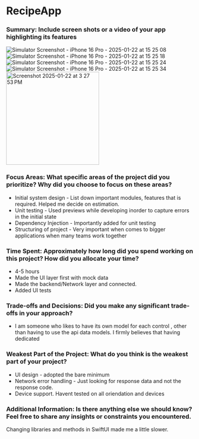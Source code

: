 # RecipeApp

### Summary: Include screen shots or a video of your app highlighting its features

![Simulator Screenshot - iPhone 16 Pro - 2025-01-22 at 15 25 08](https://github.com/user-attachments/assets/5e252467-69b7-462b-a538-53898c84d761)
![Simulator Screenshot - iPhone 16 Pro - 2025-01-22 at 15 25 18](https://github.com/user-attachments/assets/2bc6f526-38cd-4dcd-aaa7-3e622eb5f7c0)
![Simulator Screenshot - iPhone 16 Pro - 2025-01-22 at 15 25 24](https://github.com/user-attachments/assets/0c276c8e-bd20-49f4-9830-8f3566ffcc7a)
![Simulator Screenshot - iPhone 16 Pro - 2025-01-22 at 15 25 34](https://github.com/user-attachments/assets/01a59b79-3713-43e8-a293-479a800f0327)
<img width="250" alt="Screenshot 2025-01-22 at 3 27 53 PM" src="https://github.com/user-attachments/assets/1cadccf2-18e8-48a2-9310-6d71e3b11237" />


### Focus Areas: What specific areas of the project did you prioritize? Why did you choose to focus on these areas?

* Initial system design - List down important modules, features that is required. Helped me decide on estimation.
* Unit testing - Used previews while developing inorder to capture errors in the initial state
* Dependency Injection - Importantly added for unit testing
* Structuring of project - Very important when comes to bigger applications when many teams work together

### Time Spent: Approximately how long did you spend working on this project? How did you allocate your time?
* 4-5 hours 
* Made the UI layer first with mock data
* Made the backend/Network layer and connected.
* Added UI tests

### Trade-offs and Decisions: Did you make any significant trade-offs in your approach?
* I am someone who likes to have its own model for each control , other than having to use the api data models. I firmly believes that having dedicated 

### Weakest Part of the Project: What do you think is the weakest part of your project?
* UI design - adopted the bare minimum
* Network error handling - Just looking for response data and not the response code.
* Device support. Havent tested on all oriendation and devices

### Additional Information: Is there anything else we should know? Feel free to share any insights or constraints you encountered.
Changing libraries and methods in SwiftUI made me a little slower. 
